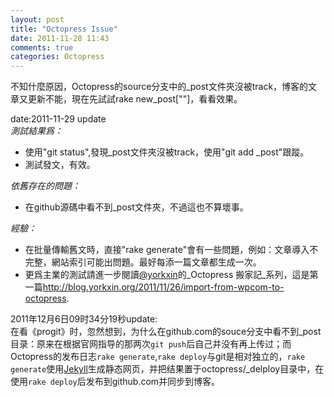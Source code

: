 ```yaml
---
layout: post
title: "Octopress Issue"
date: 2011-11-28 11:43
comments: true
categories: Octopress 
---
```

不知什麼原因，Octopress的source分支中的_post文件夾沒被track，博客的文章又更新不能，現在先試試rake new_post[""]，看看效果。

date:2011-11-29 update  
_測試結果爲：_  
-    使用"git status",發現_post文件夾沒被track，使用"git add _post"跟蹤。  
-    測試發文，有效。  

_依舊存在的問題：_  <!-- more -->
-    在github源碼中看不到_post文件夾，不過這也不算壞事。

_經驗：_  
-   在批量傳輸舊文時，直接"rake generate"會有一些問題，例如：文章導入不完整，網站索引可能出問題。最好每添一篇文章都生成一次。
-   更爲主業的測試請進一步閱讀[@yorkxin](https://twitter.com/#!/yorkxin)的_Octopress 搬家記_系列，這是第一篇<http://blog.yorkxin.org/2011/11/26/import-from-wpcom-to-octopress>.

2011年12月6日09时34分19秒update:  
在看《progit》时，忽然想到，为什么在github.com的souce分支中看不到_post目录：原来在根据官网指导的那两次`git push`后自己并没有再上传过；而Octopress的发布日志`rake generate`,`rake deploy`与git是相对独立的，`rake generate`使用[Jekyll](https://github.com/mojombo/jekyll)生成静态网页，并把结果置于octopress/_delploy目录中，在使用`rake deploy`后发布到github.com并同步到博客。

